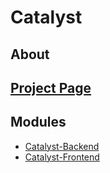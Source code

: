 # Catalyst
## About
## [Project Page](https://github.com/users/scotth82/projects/1)
## Modules
- [Catalyst-Backend](https://github.com/scotth82/catalyst-backend)
- [Catalyst-Frontend](https://github.com/scotth82/catalyst-frontend)
